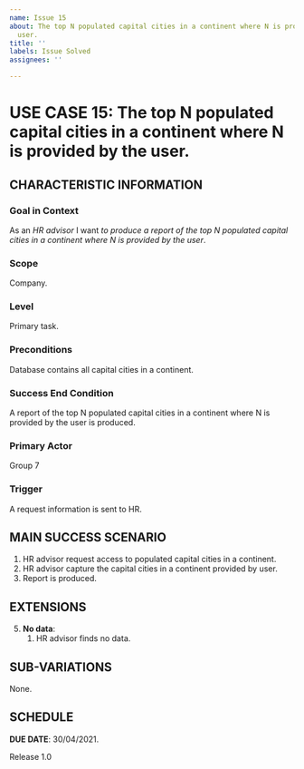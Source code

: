 ```yaml
---
name: Issue 15
about: The top N populated capital cities in a continent where N is provided by the
  user.
title: ''
labels: Issue Solved
assignees: ''

---
```


# USE CASE 15: The top N populated capital cities in a continent where N is provided by the user.

## CHARACTERISTIC INFORMATION

### Goal in Context

As an *HR advisor* I want *to produce a report of the top N populated capital cities in a continent where N is provided by the user*.
### Scope

Company.

### Level

Primary task.

### Preconditions

Database contains all capital cities in a continent.

### Success End Condition

A report of the top N populated capital cities in a continent where N is provided by the user is produced.

### Primary Actor

Group 7

### Trigger

A request information is sent to HR.

## MAIN SUCCESS SCENARIO

1. HR advisor request access to populated capital cities in a continent.
2. HR advisor capture the capital cities in a continent provided by user.
3. Report is produced.

## EXTENSIONS

5. **No data**:
    1. HR advisor finds no data.

## SUB-VARIATIONS

None.

## SCHEDULE

**DUE DATE**: 30/04/2021.

Release 1.0
